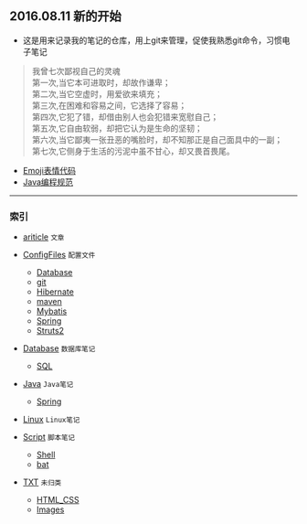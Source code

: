 ## 2016.08.11 新的开始
- 这是用来记录我的笔记的仓库，用上git来管理，促使我熟悉git命令，习惯电子笔记

>我曾七次鄙视自己的灵魂<br />
>第一次,当它本可进取时，却故作谦卑； <br />
>第二次,当它空虚时，用爱欲来填充； <br />
>第三次,在困难和容易之间，它选择了容易； <br />
>第四次,它犯了错，却借由别人也会犯错来宽慰自己； <br />
>第五次,它自由软弱，却把它认为是生命的坚韧； <br />
>第六次,当它鄙夷一张丑恶的嘴脸时，却不知那正是自己面具中的一副；<br />
>第七次,它侧身于生活的污泥中虽不甘心，却又畏首畏尾。<br />

- [Emoji表情代码](https://github.com/Kuangcp/Notes/blob/master/ConfigFiles/emojis.md)
- [Java编程规范](https://github.com/Kuangcp/Notes/blob/master/Java/%E9%98%BF%E9%87%8C%E5%B7%B4%E5%B7%B4java%E8%A7%84%E8%8C%832017-02-09.md)
*******
### 索引

- [ariticle](https://github.com/Kuangcp/Notes/tree/master/article) `文章`

- [ConfigFiles](https://github.com/Kuangcp/Notes/tree/master/ConfigFiles) `配置文件`
    - [Database](https://github.com/Kuangcp/Notes/tree/master/ConfigFiles/Database)
    - [git](https://github.com/Kuangcp/Notes/tree/master/ConfigFiles/git)
    - [Hibernate](https://github.com/Kuangcp/Notes/tree/master/ConfigFiles/Hibernate)
    - [maven](https://github.com/Kuangcp/Notes/tree/master/ConfigFiles/maven)
    - [Mybatis](https://github.com/Kuangcp/Notes/tree/master/ConfigFiles/Mybatis)
    - [Spring](https://github.com/Kuangcp/Notes/tree/master/ConfigFiles/Spring)
    - [Struts2](https://github.com/Kuangcp/Notes/tree/master/ConfigFiles/Struts)

- [Database](https://github.com/Kuangcp/Notes/tree/master/Database) `数据库笔记`
    - [SQL](https://github.com/Kuangcp/Notes/tree/master/Database/SQL)
    
- [Java](https://github.com/Kuangcp/Notes/tree/master/Java) `Java笔记`
    - [Spring](https://github.com/Kuangcp/Notes/tree/master/Java/Spring)
    
- [Linux](https://github.com/Kuangcp/Notes/tree/master/Linux) `Linux笔记`

- [Script](https://github.com/Kuangcp/Notes/tree/master/Script) `脚本笔记`
    - [Shell](https://github.com/Kuangcp/Notes/tree/master/Script/Shell)
    - [bat](https://github.com/Kuangcp/Notes/tree/master/Script/bat)
    
- [TXT](https://github.com/Kuangcp/Notes/tree/master/TXT) `未归类`
    - [HTML_CSS](https://github.com/Kuangcp/Notes/tree/master/TXT/HTML_CSS) 
    - [Images](https://github.com/Kuangcp/Notes/tree/master/TXT/Images) 
    
    
